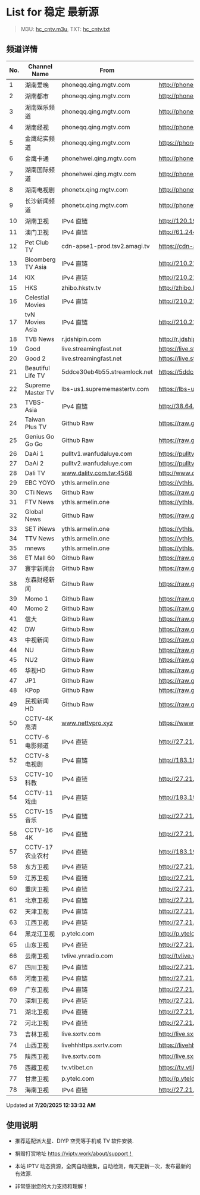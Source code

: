 # List for **稳定 最新源**

> M3U: [hc_cntv.m3u](./hc_cntv.m3u ), TXT: [hc_cntv.txt](./txt/hc_cntv.txt )

## 频道详情

| No. | Channel Name | From | Source |
| --- | ------------ | ---- | ------ |
| 1 | 湖南爱晚 | phoneqq.qing.mgtv.com | <http://phoneqq.qing.mgtv.com/nn_live/nn_x64/dWlwPTEwMy4zOS4yMjYuMTAwJnRlcm09NSZxaWQ9JmNkbmV4X2lkPXFxX3Bob25lX2xpdmUmY2hzPSZkZWY9MSZzPTFkZGE4MmExZTcyZTMyYjNlZWM1M2Y2OTFlMWMzY2YzJnVpZD0mdXVpZD0zOGU4NzgwNTNiMzFiNjVlZDFjMzY1NzNkMzMwZWRjOC02NzI3ZTI2NCZ2PTImYXM9MCZlcz0xNzUyOTYyNDM2/HNGGMPP360.m3u8> |
| 2 | 湖南都市 | phoneqq.qing.mgtv.com | <http://phoneqq.qing.mgtv.com/nn_live/nn_x64/dWlwPTEwMy4zOS4yMjYuMTAwJnRlcm09NSZxaWQ9JmNkbmV4X2lkPXFxX3Bob25lX2xpdmUmY2hzPSZkZWY9MSZzPTRhMjlhY2UxNDE1ODYxNDBlYjhlMzU4YWJhNTE1MGIyJnVpZD0mdXVpZD1mNWYwMzU3MzBhZWU1YzFmMGQyNmI4MjIxYTY1MTFjOC02NzI3ZTI2NCZ2PTImYXM9MCZlcz0xNzUyOTQ0NDEz/HNDSMPP360.m3u8> |
| 3 | 湖南娱乐频道 | phoneqq.qing.mgtv.com | <http://phoneqq.qing.mgtv.com/nn_live/nn_x64/dWlwPTEwMy4zOS4yMjYuMTAwJnRlcm09NSZxaWQ9JmNkbmV4X2lkPXFxX3Bob25lX2xpdmUmY2hzPSZkZWY9MSZzPTkxYTFiMzQ5NTIzMjAwYWYwNGE3NDAzMTc5OTljZmRlJnVpZD0mdXVpZD03NTdlNTU1YzYzZGZhNDAyZTNmYjA1ZTI1NDM1Y2NmZS02NzI3ZTI2NCZ2PTImYXM9MCZlcz0xNzUyOTU4ODEy/HNYLMPP360.m3u8> |
| 4 | 湖南经视 | phoneqq.qing.mgtv.com | <http://phoneqq.qing.mgtv.com/nn_live/nn_x64/dWlwPTEwMy4zOS4yMjYuMTAwJnRlcm09NSZxaWQ9JmNkbmV4X2lkPXFxX3Bob25lX2xpdmUmY2hzPSZkZWY9MSZzPTU5N2YxM2I0YTliYWU1YTFkMWQwNGU2YzJiNjc0MzA1JnVpZD0mdXVpZD0xNmQzMzcwZGNkYmNjMzgwNjBiOGQ4MzBmYmJiMmM4NC02NzI3ZTI2NCZ2PTImYXM9MCZlcz0xNzUyOTY4NjQ5/HNJSMPP360.m3u8> |
| 5 | 金鹰纪实频道 | phoneqq.qing.mgtv.com | <https://phoneqq.qing.mgtv.com/nn_live/nn_x64/dWlwPTEwMy4zOS4yMjYuMTAwJnRlcm09NSZxaWQ9JmNkbmV4X2lkPXFxX3Bob25lX2xpdmUmY2hzPSZkZWY9MSZzPTUyZjY1ZWFmNmExMmYwOThmMDdjZWMyNjMyZmFjMDg4JnVpZD0mdXVpZD04NTg1NzcyOGM4NWU2YWE1ZDVhYjI3NDM5YmRmN2RmNi02NzI3ZTI2NCZ2PTImYXM9MCZlcz0xNzUyOTQ4MDE4/JYJSMPP360.m3u8> |
| 6 | 金鹰卡通 | phonehwei.qing.mgtv.com | <http://phonehwei.qing.mgtv.com/nn_live/nn_x64/dWlwPTEwMy4zOS4yMjYuMTAwJnRlcm09NSZxaWQ9JmNkbmV4X2lkPWh3X3Bob25lJmNocz0mZGVmPTEmcz03YmNmMjEyODc1OTdkMmE0YjllNzE0NzU3MTdkOTYwZCZ1aWQ9JnV1aWQ9NWM5M2Q0Y2UxYjY1YmYxMjAzNmE3OGEyNTQ0YWExMGEtNjcyN2UyNjQmdj0yJmFzPTAmZXM9MTc1Mjk0NzQwMw,,/JYKTMPP360.m3u8> |
| 7 | 湖南国际频道 | phonehwei.qing.mgtv.com | <http://phonehwei.qing.mgtv.com/nn_live/nn_x64/dWlwPTEwMy4zOS4yMjYuMTAwJnRlcm09NSZxaWQ9JmNkbmV4X2lkPWh3X3Bob25lJmNocz0mZGVmPTEmcz1kNWJkYTdlZDExYWFhZjlkNDNjMjAwNmM2YmM3MGRhZCZ1aWQ9JnV1aWQ9OTFhNzJhMDMyYmIwYmFiMGU5NzNmY2IxZDA4YjZiZmUtNjcyN2UyNjQmdj0yJmFzPTAmZXM9MTc1Mjk2OTMyMg,,/HNGJMPP360.m3u8> |
| 8 | 湖南电视剧 | phonetx.qing.mgtv.com | <http://phonetx.qing.mgtv.com/nn_live/nn_x64/dWlwPTEwMy4zOS4yMjYuMTAwJnRlcm09NSZxaWQ9JmNkbmV4X2lkPXR4X3Bob25lX2xpdmUmY2hzPSZkZWY9MSZzPTYwYjk0NzlkNWRjMzE3NDFiOThiNjIxNTk1NzI4ODI0JnVpZD0mdXVpZD1iZWZmZWU3ZmJlMzBiOTRmNGM1ZjZkMGU1Mzk0MGNjNC02NzI3ZTI2NCZ2PTImYXM9MCZlcz0xNzUyOTY1NjI1/HNDSJMPP360.m3u8> |
| 9 | 长沙新闻频道 | phonetx.qing.mgtv.com | <http://phonetx.qing.mgtv.com/nn_live/nn_x64/dWlwPTEwMy4zOS4yMjYuMTAwJnRlcm09NSZxaWQ9JmNkbmV4X2lkPXR4X3Bob25lX2xpdmUmY2hzPSZkZWY9MSZzPTgxZjE3NGYxZDc4ZmQyNzJiMWVmZjk0NjEwMzkxZWZjJnVpZD0mdXVpZD1mN2I5NmQwNWQ5ODA1NGUwYTYwZDcwOTgxODZiZjFmOS02NzI3ZTI2NCZ2PTImYXM9MCZlcz0xNzUyOTQ0NDM1/CSXWMPP360.m3u8> |
| 10 | 湖南卫视 | IPv4 直链 | <http://120.196.232.43:8088/rrs03.hw.gmcc.net/PLTV/651/224/3221226698/1.m3u8> |
| 11 | 澳门卫视 | IPv4 直链 | <http://61.244.22.4/ch1/ch1.live/playlist.m3u8> |
| 12 | Pet Club TV | cdn-apse1-prod.tsv2.amagi.tv | <https://cdn-apse1-prod.tsv2.amagi.tv/linear/amg01076-lightningintern-petclub-samsungnz/playlist.m3u8> |
| 13 | Bloomberg TV Asia | IPv4 直链 | <http://210.210.155.37/dr9445/h/h03/index.m3u8> |
| 14 | KIX | IPv4 直链 | <http://210.210.155.37/dr9445/h/h07/index.m3u8> |
| 15 | HKS | zhibo.hkstv.tv | <http://zhibo.hkstv.tv/livestream/mutfysrq/playlist.m3u8> |
| 16 | Celestial Movies | IPv4 直链 | <http://210.210.155.37/dr9445/h/h14/index.m3u8> |
| 17 | tvN Movies Asia | IPv4 直链 | <http://210.210.155.37/dr9445/h/h21/index.m3u8> |
| 18 | TVB News | r.jdshipin.com | <http://r.jdshipin.com/CkuBd> |
| 19 | Good | live.streamingfast.net | <https://live.streamingfast.net/osmflivech1.m3u8> |
| 20 | Good 2 | live.streamingfast.net | <https://live.streamingfast.net/osmflivech2.m3u8> |
| 21 | Beautiful Life TV | 5ddce30eb4b55.streamlock.net | <https://5ddce30eb4b55.streamlock.net/bltvhd/bltv1/playlist.m3u8> |
| 22 | Supreme Master TV | lbs-us1.suprememastertv.com | <https://lbs-us1.suprememastertv.com/720p.m3u8> |
| 23 | TVBS-Asia | IPv4 直链 | <http://38.64.72.148/hls/modn/list/4005/playlist.m3u8> |
| 24 | Taiwan Plus TV | Github Raw | <https://raw.githubusercontent.com/ChiSheng9/iptv/master/TV78.m3u8> |
| 25 | Genius Go Go Go | Github Raw | <https://raw.githubusercontent.com/ChiSheng9/iptv/master/TV26.m3u8> |
| 26 | DaAi 1 | pulltv1.wanfudaluye.com | <https://pulltv1.wanfudaluye.com/live/tv1.m3u8> |
| 27 | DaAi 2 | pulltv2.wanfudaluye.com | <https://pulltv2.wanfudaluye.com/live/tv2.m3u8> |
| 28 | Dali TV | www.dalitv.com.tw:4568 | <http://www.dalitv.com.tw:4568/live/dali/index.m3u8> |
| 29 | EBC YOYO | ythls.armelin.one | <https://ythls.armelin.one/channel/UCiWRSesvSYmY7YOyz0tv_zQ.m3u8> |
| 30 | CTi News | Github Raw | <https://raw.githubusercontent.com/ChiSheng9/iptv/master/TV28.m3u8> |
| 31 | FTV News | ythls.armelin.one | <https://ythls.armelin.one/channel/UC2VmWn8dAqkzlQqvy02E1PA.m3u8> |
| 32 | Global News | Github Raw | <https://raw.githubusercontent.com/ChiSheng9/iptv/master/TV02.m3u8> |
| 33 | SET iNews | ythls.armelin.one | <https://ythls.armelin.one/channel/UCoNYj9OFHZn3ACmmeRCPwbA.m3u8> |
| 34 | TTV News | ythls.armelin.one | <https://ythls.armelin.one/channel/UC8ROUUjHzEQm-ndb69CX8Ww.m3u8> |
| 35 | mnews | ythls.armelin.one | <https://ythls.armelin.one/channel/UC4LjkybVKXCDlneVXlKAbmw.m3u8> |
| 36 | ET Mall 60 | Github Raw | <https://raw.githubusercontent.com/ChiSheng9/iptv/master/TV18.m3u8> |
| 37 | 寰宇新闻台 | Github Raw | <https://raw.githubusercontent.com/ChiSheng9/iptv/master/TV02.m3u8> |
| 38 | 东森财经新闻 | Github Raw | <https://raw.githubusercontent.com/ChiSheng9/iptv/master/TV03.m3u8> |
| 39 | Momo 1 | Github Raw | <https://raw.githubusercontent.com/ChiSheng9/iptv/master/TV04.m3u8> |
| 40 | Momo 2 | Github Raw | <https://raw.githubusercontent.com/ChiSheng9/iptv/master/TV05.m3u8> |
| 41 | 信大 | Github Raw | <https://raw.githubusercontent.com/ChiSheng9/iptv/master/TV07.m3u8> |
| 42 | DW | Github Raw | <https://raw.githubusercontent.com/ChiSheng9/iptv/master/TV08.m3u8> |
| 43 | 中视新闻 | Github Raw | <https://raw.githubusercontent.com/ChiSheng9/iptv/master/TV09.m3u8> |
| 44 | NU | Github Raw | <https://raw.githubusercontent.com/ChiSheng9/iptv/master/TV10.m3u8> |
| 45 | NU2 | Github Raw | <https://raw.githubusercontent.com/ChiSheng9/iptv/master/TV14.m3u8> |
| 46 | 华视HD | Github Raw | <https://raw.githubusercontent.com/ChiSheng9/iptv/master/TV12.m3u8> |
| 47 | JP1 | Github Raw | <https://raw.githubusercontent.com/ChiSheng9/iptv/master/TV15.m3u8> |
| 48 | KPop | Github Raw | <https://raw.githubusercontent.com/ChiSheng9/iptv/master/TV16.m3u8> |
| 49 | 民视新闻HD | Github Raw | <https://raw.githubusercontent.com/ChiSheng9/iptv/master/TV17.m3u8> |
| 50 | CCTV-4K 高清 | www.nettvpro.xyz | <https://www.nettvpro.xyz/player/videojs.php?url=https://liveop.cctv.cn/hls/4KHD/playlist.m3u8> |
| 51 | CCTV-6 电影频道 | IPv4 直链 | <http://27.21.227.228/hlslive-tx-cdn.ysp.cctv.cn/ysp/2024086201.m3u8> |
| 52 | CCTV-8 电视剧 | IPv4 直链 | <http://183.196.25.171:808/hls/77/index.m3u8> |
| 53 | CCTV-10 科教 | IPv4 直链 | <http://27.21.227.228/hlslive-tx-cdn.ysp.cctv.cn/ysp/2024078701.m3u8> |
| 54 | CCTV-11 戏曲 | IPv4 直链 | <http://183.196.25.171:808/hls/11/index.m3u8> |
| 55 | CCTV-15 音乐 | IPv4 直链 | <http://27.21.227.228/hlslive-tx-cdn.ysp.cctv.cn/ysp/2024079201.m3u8> |
| 56 | CCTV-16 4K | IPv4 直链 | <http://27.21.227.228/hlslive-tx-cdn.ysp.cctv.cn/ysp/2024079301.m3u8> |
| 57 | CCTV-17 农业农村 | IPv4 直链 | <http://183.196.25.171:808/hls/93/index.m3u8> |
| 58 | 东方卫视 | IPv4 直链 | <http://27.21.227.228/hlslive-tx-cdn.ysp.cctv.cn/ysp/2024054501.m3u8> |
| 59 | 江苏卫视 | IPv4 直链 | <http://27.21.227.228/hlslive-tx-cdn.ysp.cctv.cn/ysp/2024171101.m3u8> |
| 60 | 重庆卫视 | IPv4 直链 | <http://27.21.227.228/hlslive-tx-cdn.ysp.cctv.cn/ysp/2024061101.m3u8> |
| 61 | 北京卫视 | IPv4 直链 | <http://27.21.227.228/hlslive-tx-cdn.ysp.cctv.cn/ysp/2024052701.m3u8> |
| 62 | 天津卫视 | IPv4 直链 | <http://27.21.227.228/hlslive-tx-cdn.ysp.cctv.cn/ysp/2019927001.m3u8> |
| 63 | 江西卫视 | IPv4 直链 | <http://27.21.227.228/hlslive-tx-cdn.ysp.cctv.cn/ysp/2024061701.m3u8> |
| 64 | 黑龙江卫视 | p.ytelc.com | <http://p.ytelc.com/videojs.php?id=https://idclive.hljtv.com:4430/live/hljws_own.m3u8> |
| 65 | 山东卫视 | IPv4 直链 | <http://27.21.227.228/hlslive-tx-cdn.ysp.cctv.cn/ysp/2024171601.m3u8> |
| 66 | 云南卫视 | tvlive.ynradio.com | <http://tvlive.ynradio.com/live/yunnanweishi/chunks.m3u8> |
| 67 | 四川卫视 | IPv4 直链 | <http://27.21.227.228/hlslive-tx-cdn.ysp.cctv.cn/ysp/2024061401.m3u8> |
| 68 | 河南卫视 | IPv4 直链 | <http://27.21.227.228/hlslive-tx-cdn.ysp.cctv.cn/ysp/2024059701.m3u8> |
| 69 | 广东卫视 | IPv4 直链 | <http://27.21.227.228/hlslive-tx-cdn.ysp.cctv.cn/ysp/2024060901.m3u8> |
| 70 | 深圳卫视 | IPv4 直链 | <http://27.21.227.228/hlslive-tx-cdn.ysp.cctv.cn/ysp/2024061301.m3u8> |
| 71 | 湖北卫视 | IPv4 直链 | <http://27.21.227.228/hlslive-tx-cdn.ysp.cctv.cn/ysp/2024171201.m3u8> |
| 72 | 河北卫视 | IPv4 直链 | <http://27.21.227.228/hlslive-tx-cdn.ysp.cctv.cn/ysp/2024171501.m3u8> |
| 73 | 吉林卫视 | live.sxrtv.com | <http://live.sxrtv.com/iptv/jlws.m3u8> |
| 74 | 山西卫视 | livehhhttps.sxrtv.com | <https://livehhhttps.sxrtv.com/lsdream/q8RVWgs/1000/i4sqxR0.m3u8> |
| 75 | 陕西卫视 | live.sxrtv.com | <http://live.sxrtv.com/iptv/shxws.m3u8> |
| 76 | 西藏卫视 | tv.vtibet.cn | <https://tv.vtibet.cn/live/h701F9MpxzPDyE.m3u8?secret=18fc47a5760230dbdb850ac66db82c9e&time=687bc332> |
| 77 | 甘肃卫视 | p.ytelc.com | <http://p.ytelc.com/videojs.php?id=https://hls.gstv.com.cn/49048r/6e1sy2.m3u8> |
| 78 | 海南卫视 | IPv4 直链 | <http://27.21.227.228/hlslive-tx-cdn.ysp.cctv.cn/ysp/2024055601.m3u8> |

Updated at **7/20/2025 12:33:32 AM**

## 使用说明

- 推荐适配派大星、DIYP 空壳等手机或 TV 软件安装.

- 捐赠打赏地址 <https://viptv.work/about/support！>

- 本站 IPTV 动态资源，全网自动搜集，自动检测，每天更新一次，发布最新的有效源.

- 非常感谢您的大力支持和理解！
